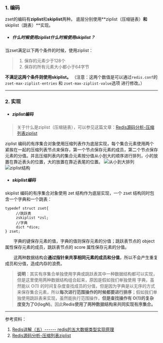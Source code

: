 ### 1. 编码
zset的编码有**ziplist**和**skiplist**两种。
底层分别使用**ziplist（压缩链表）**和**skiplist（跳表）**实现。

* ##### 什么时候使用ziplist什么时候使用skiplist？
当zset满足以下两个条件的时候，使用ziplist：
> 1. 保存的元素少于128个
> 2. 保存的所有元素大小都小于64字节

**不满足这两个条件则使用skiplist。**
（注意：这两个数值是可以通过```redis.conf```的```zset-max-ziplist-entries``` 和 ```zset-max-ziplist-value```选项 进行修改。）

***

### 2. 实现
* ##### ziplist编码

> 关于什么是ziplist（压缩链表），可以参见这篇文章：[Redis源码分析-压缩列表ziplist](https://www.jianshu.com/p/afaf78aaf615)

ziplist 编码的有序集合对象使用压缩列表作为底层实现，每个集合元素使用两个紧挨在一起的压缩列表节点来保存，第一个节点保存元素的成员，第二个节点保存元素的分值。并且压缩列表内的集合元素按分值从小到大的顺序进行排列，小的放置在靠近表头的位置，大的放置在靠近表尾的位置。
![从小到大排列](https://upload-images.jianshu.io/upload_images/1038472-ea9ab3a8c73124f7.png?imageMogr2/auto-orient/strip%7CimageView2/2/w/1240)
![ziplist结构](https://upload-images.jianshu.io/upload_images/1038472-6f812227fb90b78d.png?imageMogr2/auto-orient/strip%7CimageView2/2/w/1240)
* ##### skiplist编码
skiplist 编码的有序集合对象使用 zet 结构作为底层实现，一个 zset 结构同时包含一个字典和一个跳表：
```
typedef struct zset{
     //跳跃表
     zskiplist *zsl;
     //字典
     dict *dice;
} zset;
```
　　字典的键保存元素的值，字典的值则保存元素的分值；跳跃表节点的 object 属性保存元素的成员，跳跃表节点的 score 属性保存元素的分值。

　　这两种数据结构会**通过指针来共享相同元素的成员和分值**，所以不会产生重复成员和分值，造成内存的浪费。

>**说明**：其实有序集合单独使用字典或跳跃表其中一种数据结构都可以实现，但是这里使用两种数据结构组合起来，原因是假如我们单独使用 字典，虽然能以 O(1) 的时间复杂度查找成员的分值，但是因为字典是以无序的方式来保存集合元素，所以**每次进行范围操作的时候都要进行排序**；假如我们单独使用跳跃表来实现，虽然能执行范围操作，**但是查找操作有 O(1)的复杂度变为了O(logN)**。因此**Redis使用了两种数据结构来共同实现有序集合。**
***
参考资料：
1. [Redis详解（五）------ redis的五大数据类型实现原理](https://www.cnblogs.com/ysocean/p/9102811.html)
2. [Redis源码分析-压缩列表ziplist](https://www.jianshu.com/p/afaf78aaf615)
